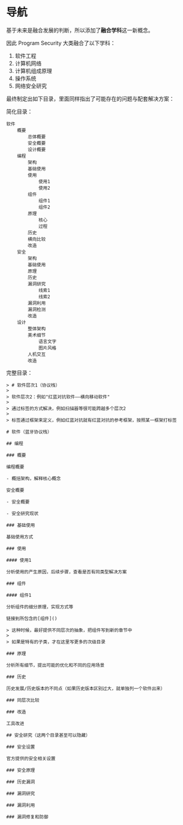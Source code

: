 # 导航

基于未来是融合发展的判断，所以添加了**融合学科**这一新概念。

因此 Program Security 大类融合了以下学科：

1. 软件工程
2. 计算机网络
3. 计算机组成原理
4. 操作系统
5. 网络安全研究

最终制定出如下目录，里面同样指出了可能存在的问题与配套解决方案：

简化目录：

```
软件
    概要
        总体概要
        安全概要
        设计概要
    编程
        架构
        基础使用
        使用
            使用1
            使用2
        组件
            组件1
            组件2
        原理
            核心
            过程
        历史
        横向比较
        改造
    安全
        架构
        基础使用
        原理
        历史
        漏洞研究
            线索1
            线索2
        漏洞利用
        漏洞检测
        改造
    设计
        整体架构
        美术细节
            语言文字
            图片风格
        人机交互
        改造
```

完整目录：

```
> # 软件层次1（协议栈）
>
> 软件层次2：例如"红蓝对抗软件——横向移动软件"
>
> 通过标签的方式解决，例如扫描器等很可能跨越多个层次2
>
> 标签通过框架来定义，例如红蓝对抗就有红蓝对抗的参考框架，按照某一框架打标签

# 软件（蓝牙协议栈）

## 编程

### 概要

编程概要

- 概括架构，解释核心概念

安全概要

- 安全概要

- 安全研究现状

### 基础使用

基础使用方式

### 使用

#### 使用1

分析使用的产生原因，后续步骤，查看是否有同类型解决方案

### 组件

#### 组件1

分析组件的细分原理，实现方式等

链接到所包含的[组件]()

> 这种时候，最好提供不同层次的抽象，把组件写到新的章节中
>
> 如果是特有的子类，才在这里写更多的次级目录

### 原理

分析所有细节，提出可能的优化和不同的应用场景

### 历史

历史发展/历史版本的不同点（如果历史版本区别过大，就单独列一个软件出来）

### 同层次比较

### 改造

工具改进

## 安全研究（这两个目录甚至可以隐藏）

### 安全设置

官方提供的安全相关设置

### 安全原理

### 历史漏洞

### 漏洞研究

### 漏洞利用

### 漏洞修复和防御
```